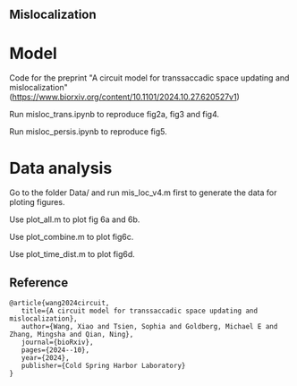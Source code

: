 ## Mislocalization
# Model
Code for the preprint "A circuit model for transsaccadic space updating and mislocalization"(https://www.biorxiv.org/content/10.1101/2024.10.27.620527v1)

Run misloc_trans.ipynb to reproduce fig2a, fig3 and fig4.

Run misloc_persis.ipynb to reproduce fig5.

# Data analysis
Go to the folder Data/ and run mis_loc_v4.m first to generate the data for ploting figures.

Use plot_all.m to plot fig 6a and 6b. 

Use plot_combine.m to plot fig6c. 

Use plot_time_dist.m to plot fig6d.



## Reference
    @article{wang2024circuit,
       title={A circuit model for transsaccadic space updating and mislocalization},
       author={Wang, Xiao and Tsien, Sophia and Goldberg, Michael E and Zhang, Mingsha and Qian, Ning},
       journal={bioRxiv},
       pages={2024--10},
       year={2024},
       publisher={Cold Spring Harbor Laboratory}
    }

